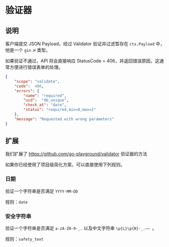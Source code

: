 # 验证器

## 说明
客户端提交 JSON Payload，经过 Validator 验证并过滤暂存在 `ctx.Payload` 中，他是一个 `gin.H` 类型。

如果验证不通过，API 将会直接响应 StatusCode = 406，并返回错误原因，这通常方便进行错误表单的处理。

```json
{
    "scope": "validate",
    "code":  406,
    "errors": {
        "name": "required",
        "uid":  "db_unique",
        "check_at": "date",
        "status": "required,min=0,max=2"
    },
    "message": "Requested with wrong parameters"
}
```

## 扩展

我们扩展了 https://github.com/go-playground/validator 验证器的方法

如果你已经使用了项目级简化方案，可以直接使用下列规则。

### 日期
验证一个字符串是否满足 `YYYY-MM-DD`

规则：`date`

### 安全字符串
验证一个字符串是否满足 `a-zA-Z0-9-_.` 以及中文字符串 `\p{L}\p{N}-_.—— `。

规则：`safety_text`
